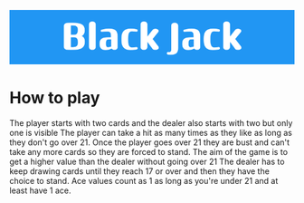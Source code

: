 ![Black Jack Banner](https://github.com/mako128/BlackJack/blob/main/Black_Jack.png)

# How to play

The player starts with two cards and the dealer also starts with two but only one is visible
The player can take a hit as many times as they like as long as they don't go over 21.
Once the player goes over 21 they are bust and can't take any more cards so they are forced to stand.
The aim of the game is to get a higher value than the dealer without going over 21
The dealer has to keep drawing cards until they reach 17 or over and then they have the choice to stand.
Ace values count as 1 as long as you're under 21 and at least have 1 ace.

